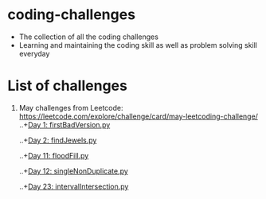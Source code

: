 # coding-challenges
- The collection of all the coding challenges
- Learning and maintaining the coding skill as well as problem solving skill everyday
# List of challenges
  1. May challenges from Leetcode: https://leetcode.com/explore/challenge/card/may-leetcoding-challenge/
     ..+[Day 1: firstBadVersion.py](https://github.com/thynguyenCS/coding-challenges/blob/master/day1-firstBadVersion.py)
     
     ..+[Day 2: findJewels.py](https://github.com/thynguyenCS/coding-challenges/blob/master/day2-findJewels.py)
     
     ..+[Day 11: floodFill.py](https://github.com/thynguyenCS/coding-challenges/blob/master/day11-floodFill.py)
     
     ..+[Day 12: singleNonDuplicate.py](https://github.com/thynguyenCS/coding-challenges/blob/master/day12-singleNonDuplicate.py)
     
     ..+[Day 23: intervalIntersection.py](https://github.com/thynguyenCS/coding-challenges/blob/master/day23-intervalIntersection.py)

     

    


